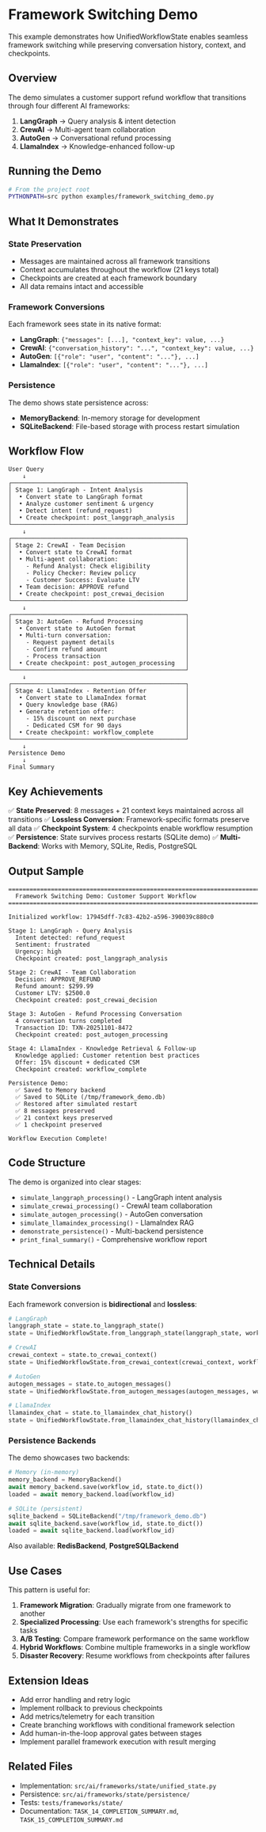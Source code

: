 # Framework Switching Demo

This example demonstrates how UnifiedWorkflowState enables seamless framework switching while preserving conversation history, context, and checkpoints.

## Overview

The demo simulates a customer support refund workflow that transitions through four different AI frameworks:

1. **LangGraph** → Query analysis & intent detection
2. **CrewAI** → Multi-agent team collaboration
3. **AutoGen** → Conversational refund processing
4. **LlamaIndex** → Knowledge-enhanced follow-up

## Running the Demo

```bash
# From the project root
PYTHONPATH=src python examples/framework_switching_demo.py
```

## What It Demonstrates

### State Preservation

- Messages are maintained across all framework transitions
- Context accumulates throughout the workflow (21 keys total)
- Checkpoints are created at each framework boundary
- All data remains intact and accessible

### Framework Conversions

Each framework sees state in its native format:

- **LangGraph**: `{"messages": [...], "context_key": value, ...}`
- **CrewAI**: `{"conversation_history": "...", "context_key": value, ...}`
- **AutoGen**: `[{"role": "user", "content": "..."}, ...]`
- **LlamaIndex**: `[{"role": "user", "content": "..."}, ...]`

### Persistence

The demo shows state persistence across:

- **MemoryBackend**: In-memory storage for development
- **SQLiteBackend**: File-based storage with process restart simulation

## Workflow Flow

```
User Query
    ↓
┌─────────────────────────────────────────────────┐
│ Stage 1: LangGraph - Intent Analysis            │
│  • Convert state to LangGraph format            │
│  • Analyze customer sentiment & urgency         │
│  • Detect intent (refund_request)               │
│  • Create checkpoint: post_langgraph_analysis   │
└─────────────────────────────────────────────────┘
    ↓
┌─────────────────────────────────────────────────┐
│ Stage 2: CrewAI - Team Decision                 │
│  • Convert state to CrewAI format               │
│  • Multi-agent collaboration:                   │
│    - Refund Analyst: Check eligibility          │
│    - Policy Checker: Review policy              │
│    - Customer Success: Evaluate LTV             │
│  • Team decision: APPROVE refund                │
│  • Create checkpoint: post_crewai_decision      │
└─────────────────────────────────────────────────┘
    ↓
┌─────────────────────────────────────────────────┐
│ Stage 3: AutoGen - Refund Processing            │
│  • Convert state to AutoGen format              │
│  • Multi-turn conversation:                     │
│    - Request payment details                    │
│    - Confirm refund amount                      │
│    - Process transaction                        │
│  • Create checkpoint: post_autogen_processing   │
└─────────────────────────────────────────────────┘
    ↓
┌─────────────────────────────────────────────────┐
│ Stage 4: LlamaIndex - Retention Offer           │
│  • Convert state to LlamaIndex format           │
│  • Query knowledge base (RAG)                   │
│  • Generate retention offer:                    │
│    - 15% discount on next purchase              │
│    - Dedicated CSM for 90 days                  │
│  • Create checkpoint: workflow_complete         │
└─────────────────────────────────────────────────┘
    ↓
Persistence Demo
    ↓
Final Summary
```

## Key Achievements

✅ **State Preserved**: 8 messages + 21 context keys maintained across all transitions
✅ **Lossless Conversion**: Framework-specific formats preserve all data
✅ **Checkpoint System**: 4 checkpoints enable workflow resumption
✅ **Persistence**: State survives process restarts (SQLite demo)
✅ **Multi-Backend**: Works with Memory, SQLite, Redis, PostgreSQL

## Output Sample

```
================================================================================
  Framework Switching Demo: Customer Support Workflow
================================================================================

Initialized workflow: 17945dff-7c83-42b2-a596-390039c880c0

Stage 1: LangGraph - Query Analysis
  Intent detected: refund_request
  Sentiment: frustrated
  Urgency: high
  Checkpoint created: post_langgraph_analysis

Stage 2: CrewAI - Team Collaboration
  Decision: APPROVE_REFUND
  Refund amount: $299.99
  Customer LTV: $2500.0
  Checkpoint created: post_crewai_decision

Stage 3: AutoGen - Refund Processing Conversation
  4 conversation turns completed
  Transaction ID: TXN-20251101-8472
  Checkpoint created: post_autogen_processing

Stage 4: LlamaIndex - Knowledge Retrieval & Follow-up
  Knowledge applied: Customer retention best practices
  Offer: 15% discount + dedicated CSM
  Checkpoint created: workflow_complete

Persistence Demo:
  ✅ Saved to Memory backend
  ✅ Saved to SQLite (/tmp/framework_demo.db)
  ✅ Restored after simulated restart
  ✅ 8 messages preserved
  ✅ 21 context keys preserved
  ✅ 1 checkpoint preserved

Workflow Execution Complete!
```

## Code Structure

The demo is organized into clear stages:

- `simulate_langgraph_processing()` - LangGraph intent analysis
- `simulate_crewai_processing()` - CrewAI team collaboration
- `simulate_autogen_processing()` - AutoGen conversation
- `simulate_llamaindex_processing()` - LlamaIndex RAG
- `demonstrate_persistence()` - Multi-backend persistence
- `print_final_summary()` - Comprehensive workflow report

## Technical Details

### State Conversions

Each framework conversion is **bidirectional** and **lossless**:

```python
# LangGraph
langgraph_state = state.to_langgraph_state()
state = UnifiedWorkflowState.from_langgraph_state(langgraph_state, workflow_id)

# CrewAI
crewai_context = state.to_crewai_context()
state = UnifiedWorkflowState.from_crewai_context(crewai_context, workflow_id)

# AutoGen
autogen_messages = state.to_autogen_messages()
state = UnifiedWorkflowState.from_autogen_messages(autogen_messages, workflow_id, context)

# LlamaIndex
llamaindex_chat = state.to_llamaindex_chat_history()
state = UnifiedWorkflowState.from_llamaindex_chat_history(llamaindex_chat, workflow_id, context)
```

### Persistence Backends

The demo showcases two backends:

```python
# Memory (in-memory)
memory_backend = MemoryBackend()
await memory_backend.save(workflow_id, state.to_dict())
loaded = await memory_backend.load(workflow_id)

# SQLite (persistent)
sqlite_backend = SQLiteBackend("/tmp/framework_demo.db")
await sqlite_backend.save(workflow_id, state.to_dict())
loaded = await sqlite_backend.load(workflow_id)
```

Also available: **RedisBackend**, **PostgreSQLBackend**

## Use Cases

This pattern is useful for:

1. **Framework Migration**: Gradually migrate from one framework to another
2. **Specialized Processing**: Use each framework's strengths for specific tasks
3. **A/B Testing**: Compare framework performance on the same workflow
4. **Hybrid Workflows**: Combine multiple frameworks in a single workflow
5. **Disaster Recovery**: Resume workflows from checkpoints after failures

## Extension Ideas

- Add error handling and retry logic
- Implement rollback to previous checkpoints
- Add metrics/telemetry for each transition
- Create branching workflows with conditional framework selection
- Add human-in-the-loop approval gates between stages
- Implement parallel framework execution with result merging

## Related Files

- Implementation: `src/ai/frameworks/state/unified_state.py`
- Persistence: `src/ai/frameworks/state/persistence/`
- Tests: `tests/frameworks/state/`
- Documentation: `TASK_14_COMPLETION_SUMMARY.md`, `TASK_15_COMPLETION_SUMMARY.md`
